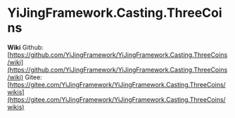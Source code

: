 # YiJingFramework.Casting.ThreeCoins

**Wiki**
Github: [https://github.com/YiJingFramework/YiJingFramework.Casting.ThreeCoins/wiki](https://github.com/YiJingFramework/YiJingFramework.Casting.ThreeCoins/wiki)
Gitee: [https://gitee.com/YiJingFramework/YiJingFramework.Casting.ThreeCoins/wikis](https://gitee.com/YiJingFramework/YiJingFramework.Casting.ThreeCoins/wikis)